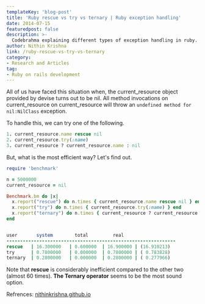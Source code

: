 ```yaml
---
templateKey: 'blog-post'
title: 'Ruby rescue vs try vs ternary | Ruby exception handling'
date: 2014-07-15
featuredpost: false
description: >-
  Codebrahma explaining different types of exception handling in ruby. Comparision between Ruby Rescue vs Try vs ternary.
author: Nithin Krishna 
link: /ruby-rescue-vs-try-vs-ternary
category:
- Research and Articles
tag:
- Ruby on rails development
---
```


All of us have faced this situation when, the current_resource object provided by devise turns out to be nil. All method invocations on current_resource on current_resource will throw an `undefined method for nil:NilClass` exception.

To handle this, we can try one of the following.
    
```ruby    
1. current_resource.name rescue nil
2. current_resource.try(:name)
3. current_resource ? current_resource.name : nil
```

But, what is the most efficient way? Let's find out.
    
```ruby    
require 'benchmark'

n = 5000000
current_resource = nil

Benchmark.bm do |x|
  x.report("rescue") do n.times { current_resource.name rescue nil } end
  x.report("try") do n.times { current_resource.try(:name) } end
  x.report("ternary") do n.times { current_resource ? current_resource.name : nil } end
end


user       system        total         real
--------------------------------------------------------------
rescue   | 16.300000   | 0.600000  | 16.900000 | (16.910213)
try      | 0.7800000   | 0.000000  | 0.7800000 | ( 0.783828)
ternary  | 0.2800000   | 0.000000  | 0.2800000 | ( 0.277966)
```

Note that **rescue** is considerably inefficient compared to the other two (almost 60 times). **The Ternary operator** seems to be the most sound option.

Refrences: [nithinkrishna.github.io][1]

[1]: http://nithinkrishna.github.io/blog/Ruby-Rescue-Vs-Try-Vs-Ternary/

  
